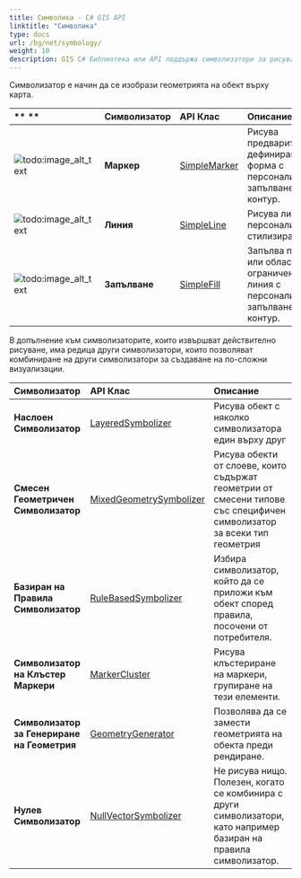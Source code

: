 ```yaml
---
title: Символика - C# GIS API
linktitle: "Символика"
type: docs
url: /bg/net/symbology/
weight: 10
description: GIS C# Библиотека или API поддържа символизатори за рисуване на геометрия на обекти като Маркер, Линия, Запълване и комбиниране на символизатори за създаване на по-сложни визуализации.
---
```


Символизатор е начин да се изобрази геометрията на обект върху карта.

|** **|**Символизатор**|**API Клас**|**Описание**|
| :- | :- | :- | :- |
|![todo:image_alt_text](symbology_1.png)|**Маркер**|[SimpleMarker](https://reference.aspose.com/gis/net/aspose.gis.rendering.symbolizers/simplemarker)|Рисува предварително дефинирана форма с персонализируемо запълване и контур. |
|![todo:image_alt_text](symbology_2.png)|**Линия**|[SimpleLine](https://reference.aspose.com/gis/net/aspose.gis.rendering.symbolizers/simpleline)|Рисува линия с персонализируемо стилизиране.|
|![todo:image_alt_text](symbology_3.png)|**Запълване**|[SimpleFill](https://reference.aspose.com/gis/net/aspose.gis.rendering.symbolizers/simplefill)|Запълва полигон или област, ограничена от линия с персонализируемо запълване и контур.|
В допълнение към символизаторите, които извършват действително рисуване, има редица други символизатори, които позволяват комбиниране на други символизатори за създаване на по-сложни визуализации.

|**Символизатор**|**API Клас**|**Описание**|
| :- | :- | :- |
|**Наслоен Символизатор**|[LayeredSymbolizer](https://reference.aspose.com/gis/net/aspose.gis.rendering.symbolizers/layeredsymbolizer)|Рисува обект с няколко символизатора един върху друг|
|**Смесен Геометричен Символизатор**|[MixedGeometrySymbolizer](https://reference.aspose.com/gis/net/aspose.gis.rendering.symbolizers/mixedgeometrysymbolizer)|Рисува обекти от слоеве, които съдържат геометрии от смесени типове със специфичен символизатор за всеки тип геометрия|
|**Базиран на Правила Символизатор**|[RuleBasedSymbolizer](https://reference.aspose.com/gis/net/aspose.gis.rendering.symbolizers/rulebasedsymbolizer)|Избира символизатор, който да се приложи към обект според правила, посочени от потребителя.|
|**Символизатор на Клъстер Маркери**|[MarkerCluster](https://reference.aspose.com/gis/net/aspose.gis.rendering.symbolizers/markercluster)|Рисува клъстериране на маркери, групиране на тези елементи.|
|**Символизатор за Генериране на Геометрия**|[GeometryGenerator](https://reference.aspose.com/gis/net/aspose.gis.rendering.symbolizers/geometrygenerator)|Позволява да се замести геометрията на обекта преди рендиране.|
|**Нулев Символизатор**|[NullVectorSymbolizer](https://reference.aspose.com/gis/net/aspose.gis.rendering.symbolizers/nullvectorsymbolizer)|Не рисува нищо. Полезен, когато се комбинира с други символизатори, като например базиран на правила символизатор.|
